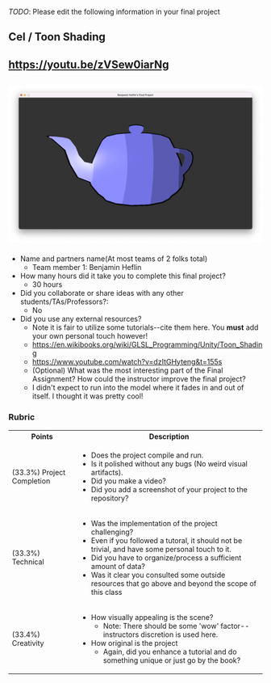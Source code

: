 *TODO*: Please edit the following information in your final project

## Cel / Toon Shading

## https://youtu.be/zVSew0iarNg

## ![Alt text](screenshot.png?raw=true "Optional Title")


* Name and partners name(At most teams of 2 folks total)
  * Team member 1: Benjamin Heflin
* How many hours did it take you to complete this final project? 
  * 30 hours
* Did you collaborate or share ideas with any other students/TAs/Professors?: 
  * No
* Did you use any external resources? 
  * Note it is fair to utilize some tutorials--cite them here. You **must** add your own personal touch however!
  * https://en.wikibooks.org/wiki/GLSL_Programming/Unity/Toon_Shading
  * https://www.youtube.com/watch?v=dzItGHyteng&t=155s
  * (Optional) What was the most interesting part of the Final Assignment? How could the instructor improve the final project?
   * I didn't expect to run into the model where it fades in and out of itself. I thought it was pretty cool!

### Rubric

<table>
  <tbody>
    <tr>
      <th>Points</th>
      <th align="center">Description</th>
    </tr>
    <tr>
      <td>(33.3%) Project Completion</td>
     <td align="left"><ul><li>Does the project compile and run.</li><li>Is it polished without any bugs (No weird visual artifacts).</li><li>Did you make a video?</li><li>Did you add a screenshot of your project to the repository?</li></ul></td>
    </tr>
    <tr>
      <td>(33.3%) Technical</td>
      <td align="left"><ul><li>Was the implementation of the project challenging?</li><li>Even if you followed a tutoral, it should not be trivial, and have some personal touch to it.</li><li>Did you have to organize/process a sufficient amount of data?</li><li>Was it clear you consulted some outside resources that go above and beyond the scope of this class</li></ul></td>
    </tr>
    <tr>
      <td>(33.4%) Creativity</td>
      <td align="left"><ul><li>How visually appealing is the scene?<ul><li>Note: There should be some 'wow' factor--instructors discretion is used here.</li></ul></li><li>How original is the project<ul><li>Again, did you enhance a tutorial and do something unique or just go by the book?</li></ul></li></ul></td>
    </tr>
  </tbody>
</table>
